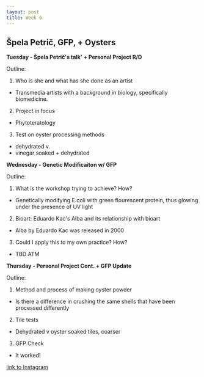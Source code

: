```yaml
---
layout: post
title: Week 6
---
```


## Špela Petrič, GFP, + Oysters


**Tuesday - Špela Petrič's talk' + Personal Project R/D**

Outline:

1. Who is she and what has she done as an artist
- Transmedia artists with a background in biology, specifically biomedicine.
2. Project in focus
- Phytoteratology
3. Test on oyster processing methods 
- dehydrated 
v. 
- vinegar soaked + dehydrated


**Wednesday - Genetic Modificaiton w/ GFP**

Outline:

1. What is the workshop trying to achieve? How?
- Genetically modifying E.coli with green flourescent protein, thus glowing under the presence of UV light 
2. Bioart: Eduardo Kac's Alba and its relationship with bioart
- Alba by Eduardo Kac was released in 2000
3. Could I apply this to my own practice? How?
- TBD ATM


**Thursday - Personal Project Cont. + GFP Update**

Outline:

1. Method and process of making oyster powder
- Is there a difference in crushing the same shells that have been processed differently  
2. Tile tests
- Dehydrated v oyster soaked tiles, coarser 
3. GFP Check
- It worked!


[link to Instagram ](https://www.instagram.com/carolina.minana/)